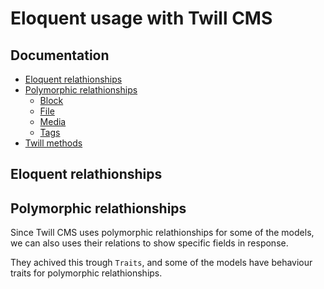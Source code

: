 # Eloquent usage with Twill CMS

Documentation
-----
- [Eloquent relathionships](#eloquent-relathionships)
- [Polymorphic relathionships](#polymorphic-relathionships)
    - [Block](https://github.com/kallefrombosnia/twill-graphql/tree/master/docs/eloquent/polymorphic/BLOCK.md)
    - [File](https://github.com/kallefrombosnia/twill-graphql/tree/master/docs/eloquent/polymorphic/FILE.md)
    - [Media](https://github.com/kallefrombosnia/twill-graphql/tree/master/docs/eloquent/polymorphic/MEDIA.md)
    - [Tags](https://github.com/kallefrombosnia/twill-graphql/tree/master/docs/eloquent/polymorphic/TAGS.md)
- [Twill methods](#twill-methods)



## Eloquent relathionships




## Polymorphic relathionships

Since Twill CMS uses polymorphic relathionships for some of the models, we can also uses their relations to show specific fields in response.

They achived this trough `Traits`, and some of the models have behaviour traits for polymorphic relathionships.









